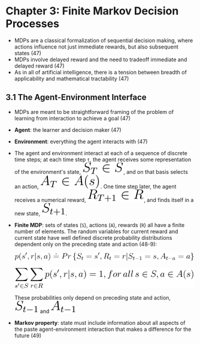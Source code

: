 # Chapter 3: Finite Markov Decision Processes
* MDPs are a classical formalization of sequential decision making, where actions influence not just immediate rewards, but also subsequent states (47)
* MDPs involve delayed reward and the need to tradeoff immediate and delayed reward (47)
* As in all of artificial intelligence, there is a tension between breadth of applicability and mathematical tractability (47)

## 3.1 The Agent-Environment Interface
* MDPs are meant to be straightforward framing of the problem of learning from interaction to achieve a goal (47)
* **Agent**: the learner and decision maker (47)
* **Environment**: everything the agent interacts with (47)
* The agent and environment interact at each of a sequence of discrete time steps; at each time step `t`, the agent receives some representation of the environment's state, ![S_t](chap3/1.svg), and on that basis selects an action, ![A_t](chap3/2.svg). One time step later, the agent receives a numerical reward, ![R_t+1](chap3/3.svg), and finds itself in a new state, ![S_t+1](chap3/4.svg).
* **Finite MDP**: sets of states (`S`), actions (`A`), rewards (`R`) all have a finite number of elements. The random variables for current reward and current state have well defined discrete probability distributions dependent only on the preceding state and action (48-9):

  ![definition of probability](chap3/5.svg)
  
  ![p as a probability distribution](chap3/6.svg)

  These probabilities only depend on preceding state and action, ![S_t-1](chap3/7.svg) and ![A_t-1](chap3/8.svg)
* **Markov property**: state must include information about all aspects of the paste agent-environment interaction that makes a difference for the future (49)
